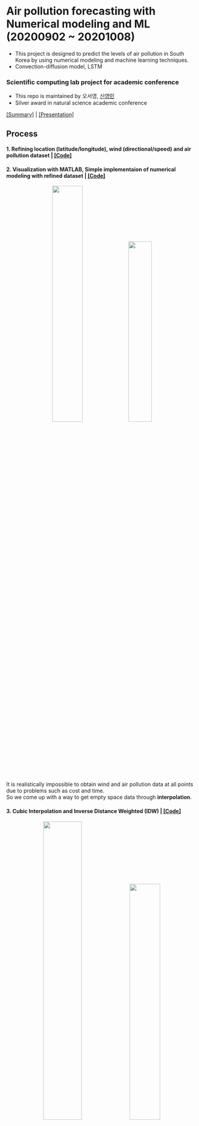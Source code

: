 # Air pollution forecasting with Numerical modeling and ML (20200902 ~ 20201008)
- This project is designed to predict the levels of air pollution in South Korea by using numerical modeling and machine learning techniques.
- Convection-diffusion model, LSTM

### Scientific computing lab project for academic conference
- This repo is maintained by 오서영, [신영민](https://github.com/young3984)
- Silver award in natural science academic conference  
  
[[Summary]](https://github.com/OH-Seoyoung/Air_pollution_forecasting_with_Numerical_modeling_and_ML/blob/master/summary.pdf) | [[Presentation]](https://github.com/OH-Seoyoung/Air_pollution_forecasting_with_Numerical_modeling_and_ML/blob/master/presentation.pdf)  

## Process
#### **1**. Refining location (latitude/longitude), wind (directional/speed) and air pollution dataset | [[Code]](https://github.com/OH-Seoyoung/Forecasting_on_air_pollution_with_Numerical_analysis_and_ML/blob/master/1_Make_location%2Cwind%2C%2Cair_pollution_dataset/Make_location_and_wind_directional%2Cspeed_dataset.ipynb)  
#### **2**. Visualization with MATLAB, Simple implementaion of numerical modeling with refined dataset | [[Code]](https://github.com/OH-Seoyoung/Forecasting_on_air_pollution_with_Numerical_analysis_and_ML/tree/master/2_Visualization_and_Simple_numerical_modeling)  

<div align="center">
<img src="https://github.com/OH-Seoyoung/Forecasting_on_air_pollution_with_Numerical_analysis_and_ML/blob/master/figure/fig2.jpg?raw=True" width="40%">
<img src="https://github.com/OH-Seoyoung/Forecasting_on_air_pollution_with_Numerical_analysis_and_ML/blob/master/figure/fig4.jpg?raw=True" width="35%"> <br>
</div>  

It is realistically impossible to obtain wind and air pollution data at all points due to problems such as cost and time.  
So we come up with a way to get empty space data through **interpolation**.

#### **3**. Cubic Interpolation and Inverse Distance Weighted (IDW) | [[Code]](https://github.com/OH-Seoyoung/Air_pollution_forecasting_with_Numerical_modeling_and_ML/tree/master/3_Vector_interpolation_with_wind_and_air_pollution_dataset)  
<div align="center">
<img src="https://github.com/OH-Seoyoung/Forecasting_on_air_pollution_with_Numerical_analysis_and_ML/blob/master/figure/fig6.jpg?raw=True" width="45%">
<img src="https://github.com/OH-Seoyoung/Forecasting_on_air_pollution_with_Numerical_analysis_and_ML/blob/master/figure/fig5.jpg?raw=True" width="40%"> <br>
</div>  
  
We apply **cubic** interpolation to wind vector dataset by using scipy. It returns the value determined from a peicewise cubic, continuously differentiable and approximately curvature-minimizing polynomial surface.  
Also, We use **IDW** to air pollution dataset. IDW is an interpolation method that computes the score of query points based on the scores of their k-nearest neighbours, weighted by the inverse of their distances.  

#### **4**. Convection-diffusion equation with interpolated dataset | [[Code]](https://github.com/OH-Seoyoung/Air_pollution_forecasting_with_Numerical_modeling_and_ML/blob/master/4_Convection-diffusion_equation/convection_diffusion_eqs.m)  
Central difference method, Neumann boundary condition  
  
Convection-diffusion equation and discretized one  
<div align="center">
<img src="https://github.com/OH-Seoyoung/Forecasting_on_air_pollution_with_Numerical_analysis_and_ML/blob/master/figure/cde1.jpg?raw=True" width="50%">
<img src="https://github.com/OH-Seoyoung/Forecasting_on_air_pollution_with_Numerical_analysis_and_ML/blob/master/figure/cde2.jpg?raw=True" width="45%">
</div>
  
#### **5**. Long Short Term Memory (LSTM) | [[Code]](https://github.com/OH-Seoyoung/Air_pollution_forecasting_with_Numerical_modeling_and_ML/blob/master/5_Long_short_term_memory_(LSTM)/Forecasting_air_pollution_with_RNNs.ipynb)  
Simple RNN, Simple LSTM, Stacked LSTM  

## Results - Visualization
> 1. Mathematical Modeling - Convection-diffusion equation  
<div align="center">
<img src="https://github.com/OH-Seoyoung/Forecasting_on_air_pollution_with_Numerical_analysis_and_ML/blob/master/figure/mesh.gif?raw=True" width="40%">
<img src="https://github.com/OH-Seoyoung/Forecasting_on_air_pollution_with_Numerical_analysis_and_ML/blob/master/figure/contour.gif?raw=True" width="40%"> <br>
</div>  
   
   
> 2. Machine Learning - LSTM
<div align="center">
<img src="https://github.com/OH-Seoyoung/Forecasting_on_air_pollution_with_Numerical_analysis_and_ML/blob/master/figure/Real1.jpg?raw=True" width="40%">
<img src="https://github.com/OH-Seoyoung/Forecasting_on_air_pollution_with_Numerical_analysis_and_ML/blob/master/figure/LSTM1.jpg?raw=True" width="40%"> <br>  
</div>
<div align="center">
<img src="https://github.com/OH-Seoyoung/Forecasting_on_air_pollution_with_Numerical_analysis_and_ML/blob/master/figure/Real2.jpg?raw=True" width="40%">
<img src="https://github.com/OH-Seoyoung/Forecasting_on_air_pollution_with_Numerical_analysis_and_ML/blob/master/figure/LSTM2.jpg?raw=True" width="40%"> <br>
</div>  
  
## Dataset  
```
[1] 기상자료개방포털, https://data.kma.go.kr/cmmn/main.do  
[2] 에어코리아, https://www.airkorea.or.kr/index
```
